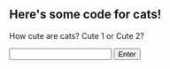 <h2> Here's some code for cats!</h2>

<!DOCTYPE html>
<html>
  
<head>
<title> Code for Cats!</title>
</head>
<script type="text/javascript" src="gamescript.js"></script>
 
<body>
  <p id ="cute"> How cute are cats? Cute 1 or Cute 2? </p>
  <input id = "myInput" type="text">
  <button onclick ="myFunction()">Enter</button>
</body>
  
<script>
 function myFunction(){
  var door = document.getElementById("myInput").value;
  if (cute == "Cute 1" || cute == "cute 1"){
    document.getElementById("cute").innerHTML = "You have entered" + cute;
  } else if (cute == "Cute 2" || cute == "cute 2"){
    document.getElementById("cute").innerHTML = "You have entered" + cute;
  }else {
    document.getElementById("cute").innerHTML = "You must enter a cuteness level!"
  }
  
 </script>

 </html>


      
        
